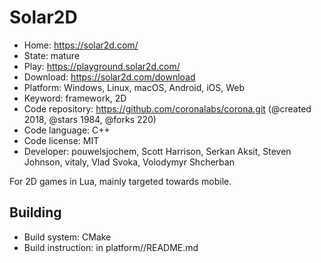 # Solar2D

- Home: https://solar2d.com/
- State: mature
- Play: https://playground.solar2d.com/
- Download: https://solar2d.com/download
- Platform: Windows, Linux, macOS, Android, iOS, Web
- Keyword: framework, 2D
- Code repository: https://github.com/coronalabs/corona.git (@created 2018, @stars 1984, @forks 220)
- Code language: C++
- Code license: MIT
- Developer: pouwelsjochem, Scott Harrison, Serkan Aksit, Steven Johnson, vitaly, Vlad Svoka, Volodymyr Shcherban

For 2D games in Lua, mainly targeted towards mobile.

## Building

- Build system: CMake
- Build instruction: in platform/<platform>/README.md
